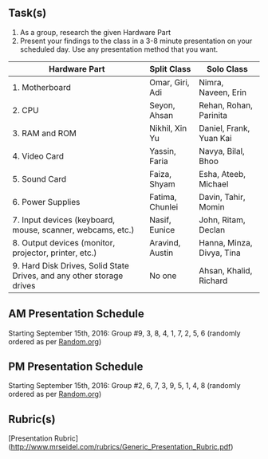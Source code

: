 Task(s)
-------
1. As a group, research the given Hardware Part
2. Present your findings to the class in a 3-8 minute presentation on your scheduled day.  Use any presentation method that you want.

| Hardware Part | Split Class | Solo Class |
|---|---|---|
| 1. Motherboard |  Omar, Giri, Adi |  Nimra, Naveen, Erin | 
| 2. CPU | Seyon, Ahsan  | Rehan, Rohan, Parinita  | 
| 3. RAM and ROM | Nikhil, Xin Yu  | Daniel, Frank, Yuan Kai | 
| 4. Video Card | Yassin, Faria | Navya, Bilal, Bhoo | 
| 5. Sound Card | Faiza, Shyam | Esha, Ateeb, Michael | 
| 6. Power Supplies | Fatima, Chunlei | Davin, Tahir, Momin | 
| 7. Input devices (keyboard, mouse, scanner, webcams, etc.) | Nasif, Eunice |  John, Ritam, Declan | 
| 8. Output devices (monitor, projector, printer, etc.) | Aravind, Austin |  Hanna, Minza, Divya, Tina | 
| 9. Hard Disk Drives, Solid State Drives, and any other storage drives | No one | Ahsan, Khalid, Richard  | 


AM Presentation Schedule
------------------
Starting September 15th, 2016:
Group #9, 3, 8, 4, 1, 7, 2, 5, 6 (randomly ordered as per [Random.org](https://www.random.org/lists/))

PM Presentation Schedule
------------------
Starting September 15th, 2016:
Group #2, 6, 7, 3, 9, 5, 1, 4, 8 (randomly ordered as per [Random.org](https://www.random.org/lists/))


Rubric(s)
---------
[Presentation Rubric] (http://www.mrseidel.com/rubrics/Generic_Presentation_Rubric.pdf)
